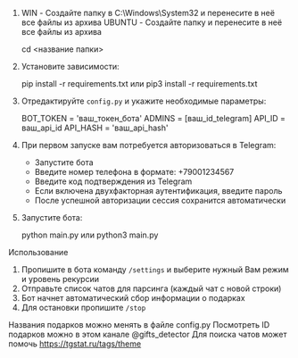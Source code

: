 1.	WIN - Создайте папку в C:\Windows\System32 и перенесите в неё все файлы из архива
	UBUNTU - Создайте папку и перенесите в неё все файлы из архива
	
	cd <название папки>


2. Установите зависимости:

	pip install -r requirements.txt
	или
	pip3 install -r requirements.txt


3. Отредактируйте `config.py` и укажите необходимые параметры:

	BOT_TOKEN = 'ваш_токен_бота'
	ADMINS = [ваш_id_telegram]
	API_ID = ваш_api_id
	API_HASH = 'ваш_api_hash'


4. При первом запуске вам потребуется авторизоваться в Telegram:
   - Запустите бота
   - Введите номер телефона в формате: +79001234567
   - Введите код подтверждения из Telegram
   - Если включена двухфакторная аутентификация, введите пароль
   - После успешной авторизации сессия сохранится автоматически

5. Запустите бота:

	python main.py
	или 
	python3 main.py


Использование

1. Пропишите в бота команду `/settings` и выберите нужный Вам режим и уровень рекурсии
2. Отправьте список чатов для парсинга (каждый чат с новой строки)
3. Бот начнет автоматический сбор информации о подарках
4. Для остановки пропишите `/stop`


Названия подарков можно менять в файле config.py 
Посмотреть ID подарков можно в этом канале @gifts_detector
Для поиска чатов может помочь https://tgstat.ru/tags/theme
